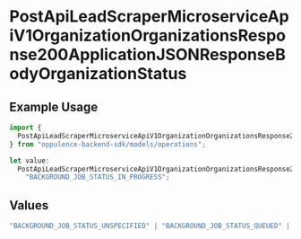 # PostApiLeadScraperMicroserviceApiV1OrganizationOrganizationsResponse200ApplicationJSONResponseBodyOrganizationStatus

## Example Usage

```typescript
import {
  PostApiLeadScraperMicroserviceApiV1OrganizationOrganizationsResponse200ApplicationJSONResponseBodyOrganizationStatus,
} from "oppulence-backend-sdk/models/operations";

let value:
  PostApiLeadScraperMicroserviceApiV1OrganizationOrganizationsResponse200ApplicationJSONResponseBodyOrganizationStatus =
    "BACKGROUND_JOB_STATUS_IN_PROGRESS";
```

## Values

```typescript
"BACKGROUND_JOB_STATUS_UNSPECIFIED" | "BACKGROUND_JOB_STATUS_QUEUED" | "BACKGROUND_JOB_STATUS_IN_PROGRESS" | "BACKGROUND_JOB_STATUS_COMPLETED" | "BACKGROUND_JOB_STATUS_FAILED" | "BACKGROUND_JOB_STATUS_CANCELLED" | "BACKGROUND_JOB_STATUS_TIMED_OUT"
```